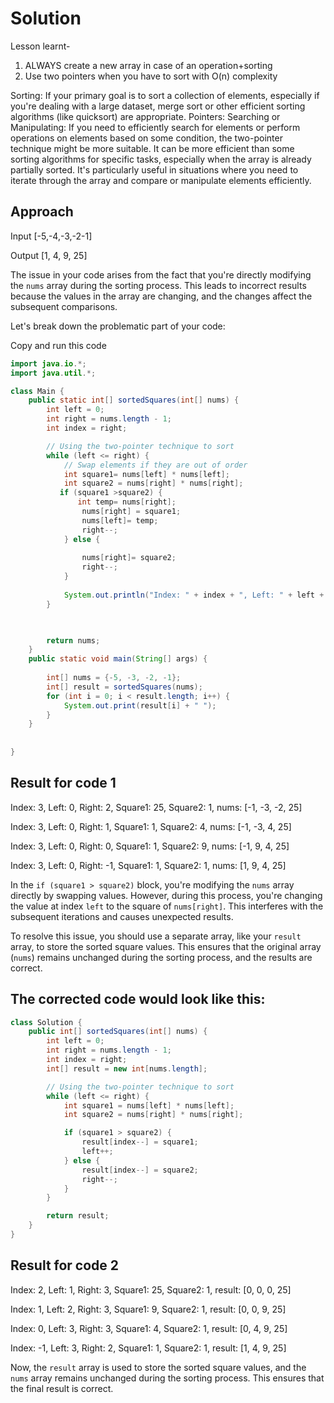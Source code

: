# Solution 

Lesson learnt- 
1. ALWAYS create a new array in case of an operation+sorting
2. Use two pointers when you have to sort with O(n) complexity


Sorting: If your primary goal is to sort a collection of elements, especially if you're dealing with a large dataset, merge sort or other efficient sorting algorithms (like quicksort) are appropriate.
Pointers: Searching or Manipulating: If you need to efficiently search for elements or perform operations on elements based on some condition, the two-pointer technique might be more suitable.
It can be more efficient than some sorting algorithms for specific tasks, especially when the array is already partially sorted.
It's particularly useful in situations where you need to iterate through the array and compare or manipulate elements efficiently.


## Approach

Input [-5,-4,-3,-2-1]

Output  [1, 4, 9, 25]


The issue in your code arises from the fact that you're directly modifying the `nums` array during the sorting process. This leads to incorrect results because the values in the array are changing, and the changes affect the subsequent comparisons.

Let's break down the problematic part of your code:

Copy and run this code 

```java
import java.io.*;
import java.util.*;

class Main {
    public static int[] sortedSquares(int[] nums) {
        int left = 0;
        int right = nums.length - 1;
        int index = right;

        // Using the two-pointer technique to sort
        while (left <= right) {
            // Swap elements if they are out of order
            int square1= nums[left] * nums[left];
            int square2 = nums[right] * nums[right];
           if (square1 >square2) {
               int temp= nums[right];
                nums[right] = square1;
                nums[left]= temp;
                right--;
            } else {
                
                nums[right]= square2;
                right--;
            }
            
            System.out.println("Index: " + index + ", Left: " + left + ", Right: " + right + ", Square1: " + square1 + ", Square2: " + square2 + ", nums: " + Arrays.toString(nums));
        }

        

        return nums;
    }
    public static void main(String[] args) {
        
        int[] nums = {-5, -3, -2, -1};
        int[] result = sortedSquares(nums);
        for (int i = 0; i < result.length; i++) {
            System.out.print(result[i] + " ");
        }
    }
    
    
}

```
## Result for code 1 

Index: 3, Left: 0, Right: 2, Square1: 25, Square2: 1, nums: [-1, -3, -2, 25]


Index: 3, Left: 0, Right: 1, Square1: 1, Square2: 4, nums: [-1, -3, 4, 25]


Index: 3, Left: 0, Right: 0, Square1: 1, Square2: 9, nums: [-1, 9, 4, 25]


Index: 3, Left: 0, Right: -1, Square1: 1, Square2: 1, nums: [1, 9, 4, 25]



In the `if (square1 > square2)` block, you're modifying the `nums` array directly by swapping values. However, during this process, you're changing the value at index `left` to the square of `nums[right]`. This interferes with the subsequent iterations and causes unexpected results.

To resolve this issue, you should use a separate array, like your `result` array, to store the sorted square values. This ensures that the original array (`nums`) remains unchanged during the sorting process, and the results are correct.

## The corrected code would look like this:

```java
class Solution {
    public int[] sortedSquares(int[] nums) {
        int left = 0;
        int right = nums.length - 1;
        int index = right;
        int[] result = new int[nums.length];

        // Using the two-pointer technique to sort
        while (left <= right) {
            int square1 = nums[left] * nums[left];
            int square2 = nums[right] * nums[right];

            if (square1 > square2) {
                result[index--] = square1;
                left++;
            } else {
                result[index--] = square2;
                right--;
            }
        }

        return result;
    }
}
```
## Result for code 2 

Index: 2, Left: 1, Right: 3, Square1: 25, Square2: 1, result: [0, 0, 0, 25]

Index: 1, Left: 2, Right: 3, Square1: 9, Square2: 1, result: [0, 0, 9, 25]

Index: 0, Left: 3, Right: 3, Square1: 4, Square2: 1, result: [0, 4, 9, 25]

Index: -1, Left: 3, Right: 2, Square1: 1, Square2: 1, result: [1, 4, 9, 25]



Now, the `result` array is used to store the sorted square values, and the `nums` array remains unchanged during the sorting process. This ensures that the final result is correct.
